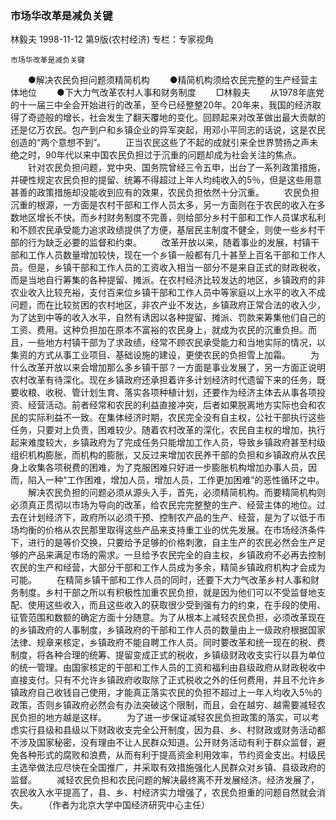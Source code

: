 ### 市场华改革是减负关键
林毅夫
1998-11-12
第9版(农村经济)
专栏：专家视角

    市场华改革是减负关键
　　●解决农民负担问题须精简机构
　　●精简机构须给农民完整的生产经营主体地位
　　●下大力气改革农村人事和财务制度
　　□林毅夫
　　从1978年底党的十一届三中全会开始进行的改革，至今已经整整20年。20年来，我国的经济取得了奇迹般的增长，社会发生了翻天覆地的变化。回顾起来对改革做出最大贡献的还是亿万农民。包产到户和乡镇企业的异军突起，用邓小平同志的话说，这是农民创造的“两个意想不到”。
　　正当农民这些了不起的成就引来全世界赞扬之声未绝之时，90年代以来中国农民负担过于沉重的问题却成为社会关注的焦点。
　　针对农民负担问题，党中央、国务院曾经三令五申，出台了一系列政策措施，并硬性规定农民负担的提留、统筹不得超过上年人均纯收入的5％，但是这些用意甚善的政策措施却没能收到应有的效果，农民负担依然十分沉重。
　　农民负担沉重的根源，一方面是农村干部和工作人员太多，另一方面则在于农民的收入在多数地区增长不快。而乡村财务制度不完善，则给部分乡村干部和工作人员谋求私利和不顾农民承受能力追求政绩提供了方便，基层民主制度不健全，则使一些乡村干部的行为缺乏必要的监督和约束。
　　改革开放以来，随着事业的发展，村镇干部和工作人员数量增加较快，现在一个乡镇一般都有几十甚至上百名干部和工作人员。但是，乡镇干部和工作人员的工资收入相当一部分不是来自正式的财政税收，而是当地自行筹集的各种提留、摊派。在农村经济比较发达的地区，乡镇政府的非农业收入比较充裕，支付百来位乡镇干部和工作人员中等家庭以上水平的收入不成问题，而在比较贫困的农村地区，非农产业不发达，乡镇政府正常合法的收入少，为了达到中等的收入水平，自然有诱因以各种提留、摊派、罚款来筹集他们自己的工资、费用。这种负担加在原本不富裕的农民身上，就成为农民的沉重负担。而且，一些地方村镇干部为了求政绩，经常不顾农民承受能力和当地实际的情况，以集资的方式从事工业项目、基础设施的建设，更使农民的负担雪上加霜。
　　为什么改革开放以来会增加那么多乡镇干部？一方面是事业发展了，另一方面正说明农村改革有待深化。现在乡镇政府还承担着许多计划经济时代遗留下来的任务，既要收粮、收税、管计划生育、落实各项种植计划，还要作为经济主体去从事各项投资、经营活动。前者经常和农民的利益直接冲突，后者如果脱离地方实际也会和农民的实际利益不一致。在集体经济时期，农民完全没有自主权，公社干部执行这些任务，只要对上负责，困难较少。随着农村改革的深化，农民自主权的增加，执行起来难度较大，乡镇政府为了完成任务只能增加工作人员，导致乡镇政府甚至村级组织机构膨胀，而机构的膨胀，又反过来增加农民养干部的负担和乡镇政府从农民身上收集各项税费的困难，为了克服困难只好进一步膨胀机构增加办事人员，因而，陷入一种“工作困难，增加人员，增加人员，工作更加困难”的恶性循环之中。
　　解决农民负担的问题必须从源头入手，首先，必须精简机构。而要精简机构则必须真正贯彻以市场为导向的改革，给农民完完整整的生产、经营主体的地位。过去在计划经济下，政府所以必须干预、控制农产品的生产、经营，是为了以低于市场均衡的价格从农民那里取得这些产品来支持重工业的优先发展。在市场经济条件下，进行的是等价交换，只要给予足够的价格刺激，自主生产的农民必然会生产足够的产品来满足市场的需求。一旦给予农民完全的自主权，乡镇政府不必再去控制农民的生产和经营，大部分干部和工作人员成为多余，精简乡镇政府机构才会成为可能。
　　在精简乡镇干部和工作人员的同时，还要下大力气改革乡村人事和财务制度。乡村干部之所以有积极性加重农民负担，就是因为他们可以不受监督地支配、使用这些收入，而且这些收入的获取很少受到强有力的约束，在手段的使用、征管范围和数额的确定方面十分随意。为了从根本上减轻农民负担，必须改革现在的乡镇政府的人事制度，乡镇政府的干部和工作人员的数量由上一级政府根据国家法律、规章来核定，乡镇政府不能自聘工作人员。同时要改革和统一现在的税、费制度，将各种合理的统筹、提留变成正式的税收，乡镇级财政收支实行以县为单位的统一管理。由国家核定的干部和工作人员的工资和福利由县级政府从财政税收中直接支付。只有不允许乡镇政府收取除了正式税收之外的任何费用，并且不允许乡镇政府自己收钱自己使用，才能真正落实农民的负担不超过上一年人均收入5％的政策，否则乡镇政府必然会有办法突破这个限制，而且，会在越穷、越需要减轻农民负担的地方越是这样。
　　为了进一步保证减轻农民负担政策的落实，可以考虑实行县级和县级以下财政收支完全公开制度，因为县、乡、村财政或财务活动都不涉及国家秘密，没有理由不让人民群众知道。公开财务活动有利于群众监督，避免各种形式的腐败和浪费，从而有利于提高资金利用效率，节约资金支出。村级民主选举做法应尽快在全国推广，并采取有效措施强化人民群众对乡镇、县级政府的监督。
　　减轻农民负担和农民问题的解决最终离不开发展经济。经济发展了，农民收入水平提高了，县、乡、村经济实力增强了，农民负担重的问题自然就会消失。
　　（作者为北京大学中国经济研究中心主任）
